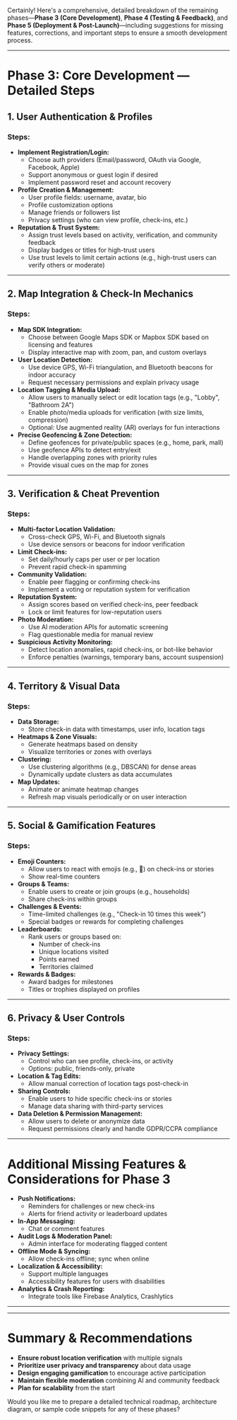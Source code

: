 Certainly! Here's a comprehensive, detailed breakdown of the remaining phases—**Phase 3 (Core Development)**, **Phase 4 (Testing & Feedback)**, and **Phase 5 (Deployment & Post-Launch)**—including suggestions for missing features, corrections, and important steps to ensure a smooth development process.

---

# **Phase 3: Core Development — Detailed Steps**

## 1. User Authentication & Profiles
### Steps:
- **Implement Registration/Login:**
  - Choose auth providers (Email/password, OAuth via Google, Facebook, Apple)
  - Support anonymous or guest login if desired
  - Implement password reset and account recovery
- **Profile Creation & Management:**
  - User profile fields: username, avatar, bio
  - Profile customization options
  - Manage friends or followers list
  - Privacy settings (who can view profile, check-ins, etc.)
- **Reputation & Trust System:**
  - Assign trust levels based on activity, verification, and community feedback
  - Display badges or titles for high-trust users
  - Use trust levels to limit certain actions (e.g., high-trust users can verify others or moderate)

---

## 2. Map Integration & Check-In Mechanics
### Steps:
- **Map SDK Integration:**
  - Choose between Google Maps SDK or Mapbox SDK based on licensing and features
  - Display interactive map with zoom, pan, and custom overlays
- **User Location Detection:**
  - Use device GPS, Wi-Fi triangulation, and Bluetooth beacons for indoor accuracy
  - Request necessary permissions and explain privacy usage
- **Location Tagging & Media Upload:**
  - Allow users to manually select or edit location tags (e.g., "Lobby", "Bathroom 2A")
  - Enable photo/media uploads for verification (with size limits, compression)
  - Optional: Use augmented reality (AR) overlays for fun interactions
- **Precise Geofencing & Zone Detection:**
  - Define geofences for private/public spaces (e.g., home, park, mall)
  - Use geofence APIs to detect entry/exit
  - Handle overlapping zones with priority rules
  - Provide visual cues on the map for zones

---

## 3. Verification & Cheat Prevention
### Steps:
- **Multi-factor Location Validation:**
  - Cross-check GPS, Wi-Fi, and Bluetooth signals
  - Use device sensors or beacons for indoor verification
- **Limit Check-ins:**
  - Set daily/hourly caps per user or per location
  - Prevent rapid check-in spamming
- **Community Validation:**
  - Enable peer flagging or confirming check-ins
  - Implement a voting or reputation system for verification
- **Reputation System:**
  - Assign scores based on verified check-ins, peer feedback
  - Lock or limit features for low-reputation users
- **Photo Moderation:**
  - Use AI moderation APIs for automatic screening
  - Flag questionable media for manual review
- **Suspicious Activity Monitoring:**
  - Detect location anomalies, rapid check-ins, or bot-like behavior
  - Enforce penalties (warnings, temporary bans, account suspension)

---

## 4. Territory & Visual Data
### Steps:
- **Data Storage:**
  - Store check-in data with timestamps, user info, location tags
- **Heatmaps & Zone Visuals:**
  - Generate heatmaps based on density
  - Visualize territories or zones with overlays
- **Clustering:**
  - Use clustering algorithms (e.g., DBSCAN) for dense areas
  - Dynamically update clusters as data accumulates
- **Map Updates:**
  - Animate or animate heatmap changes
  - Refresh map visuals periodically or on user interaction

---

## 5. Social & Gamification Features
### Steps:
- **Emoji Counters:**
  - Allow users to react with emojis (e.g., 💩) on check-ins or stories
  - Show real-time counters
- **Groups & Teams:**
  - Enable users to create or join groups (e.g., households)
  - Share check-ins within groups
- **Challenges & Events:**
  - Time-limited challenges (e.g., "Check-in 10 times this week")
  - Special badges or rewards for completing challenges
- **Leaderboards:**
  - Rank users or groups based on:
    - Number of check-ins
    - Unique locations visited
    - Points earned
    - Territories claimed
- **Rewards & Badges:**
  - Award badges for milestones
  - Titles or trophies displayed on profiles

---

## 6. Privacy & User Controls
### Steps:
- **Privacy Settings:**
  - Control who can see profile, check-ins, or activity
  - Options: public, friends-only, private
- **Location & Tag Edits:**
  - Allow manual correction of location tags post-check-in
- **Sharing Controls:**
  - Enable users to hide specific check-ins or stories
  - Manage data sharing with third-party services
- **Data Deletion & Permission Management:**
  - Allow users to delete or anonymize data
  - Request permissions clearly and handle GDPR/CCPA compliance

---

# **Additional Missing Features & Considerations for Phase 3**
- **Push Notifications:**
  - Reminders for challenges or new check-ins
  - Alerts for friend activity or leaderboard updates
- **In-App Messaging:**
  - Chat or comment features
- **Audit Logs & Moderation Panel:**
  - Admin interface for moderating flagged content
- **Offline Mode & Syncing:**
  - Allow check-ins offline; sync when online
- **Localization & Accessibility:**
  - Support multiple languages
  - Accessibility features for users with disabilities
- **Analytics & Crash Reporting:**
  - Integrate tools like Firebase Analytics, Crashlytics

---



---

# **Summary & Recommendations**
- **Ensure robust location verification** with multiple signals
- **Prioritize user privacy and transparency** about data usage
- **Design engaging gamification** to encourage active participation
- **Maintain flexible moderation** combining AI and community feedback
- **Plan for scalability** from the start

Would you like me to prepare a detailed technical roadmap, architecture diagram, or sample code snippets for any of these phases?
